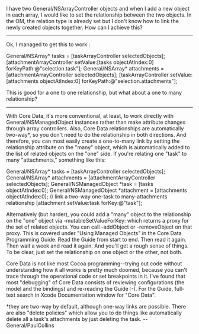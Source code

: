 

I have two General/NSArrayController objects and when I add a new object in each array, I would like to set the relationship between the two objects. In the OM, the relation type is already set but I don't know how to link the newly created objects together. How can I achieve this?

----

Ok, I managed to get this to work :

    
General/NSArray* tasks = [taskArrayController selectedObjects];
[attachmentArrayController setValue:[tasks objectAtIndex:0] forKeyPath:@"selection.task"];
General/NSArray* attachments = [attachmentArrayController selectedObjects];
[taskArrayController setValue:[attachments objectAtIndex:0] forKeyPath:@"selection.attachments"];



This is good for a one to one relationship, but what about a one to many relationship?

----

With Core Data, it's more conventional, at least, to work directly with General/NSManagedObject instances rather than make attribute changes through array controllers. Also, Core Data relationships are automatically two-way*, so you don't need to do the relationship in both directions. And therefore, you can most easily create a one-to-many link by setting the relationship attribute on the "many" object, which is automatically added to the list of related objects on the "one" side. 
If you're relating one "task" to many "attachments," something like this:
    
General/NSArray* tasks = [taskArrayController selectedObjects];
General/NSArray* attachments = [attachmentArrayController selectedObjects];
General/NSManagedObject *task = [tasks objectAtIndex:0];
General/NSManagedObject *attachment = [attachments objectAtIndex:0];
// link a two-way one-task to many-attachments relationship
[attachment setValue:task forKey:@"task"];

Alternatively (but harder), you could add a "many" object to the relationship on the "one" object via -mutableSetValueForKey: which returns a proxy for the set of related objects. You can call -addObject or -removeObject on that proxy. This is covered under "Using Managed Objects" in the Core Data Programming Guide. Read the Guide from start to end. Then read it again. Then wait a week and read it again. And you'll get a rough sense of things. To be clear, just set the relationship on one object or the other, not both. 

Core Data is not like most Cocoa programming--trying out code without understanding how it all works is pretty much doomed, because you can't trace through the operational code or set breakpoints in it. I've found that most "debugging" of Core Data consists of reviewing configurations (the model and the bindings) and re-reading the Guide :-). For the Guide, full-text search in Xcode Documentation window for "Core Data". 

*they are two-way by default, although one-way links are possible. There are also "delete policies" which allow you to do things like automatically delete all a task's attachments by just deleting the task.
--General/PaulCollins
